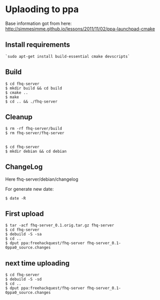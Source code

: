 
# Uplaoding to ppa

Base information got from here: http://simmesimme.github.io/lessons/2011/11/02/ppa-launchpad-cmake

## Install requirements

	`sudo apt-get install build-essential cmake devscripts`
	
## Build

	
	$ cd fhq-server
	$ mkdir build && cd build
	$ cmake ..
	$ make
	$ cd .. && ./fhq-server

## Cleanup

	$ rm -rf fhq-server/build
	$ rm fhq-server/fhq-server
	
## 

	$ cd fhq-server
	$ mkdir debian && cd debian


## ChangeLog

Here fhq-server/debian/changelog

For generate new date:

	$ date -R

## First upload

	$ tar -acf fhq-server_0.1.orig.tar.gz fhq-server
	$ cd fhq-server
	$ debuild -S -sa
	$ cd ..
	$ dput ppa:freehackquest/fhq-server fhq-server_0.1-0ppa0_source.changes

## next time uploading

	$ cd fhq-server
	$ debuild -S -sd
	$ cd ..
	$ dput ppa:freehackquest/fhq-server fhq-server_0.1-0ppa0_source.changes
